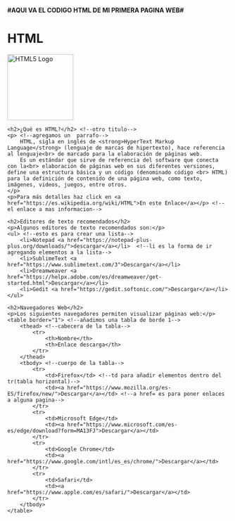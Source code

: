 **#AQUI VA EL CODIGO HTML DE MI PRIMERA PAGINA WEB#**

<!DOCTYPE html>
<html lang="es">
<head>
    <meta charset="UTF-8">
    <meta name="viewport" content="width=device-width, initial-scale=1.0">
    <title>HTML</title>
</head>

<body>
    <h1>HTML</h1> <!--Aqui va el titulo-->
    <img src="https://upload.wikimedia.org/wikipedia/commons/6/61/HTML5_logo_and_wordmark.svg" alt="HTML5 Logo" width="150"> <!--Agregamos la imagen-->

    <h2>¿Qué es HTML?</h2> <!--otro titulo-->
    <p> <!--agregamos un  parrafo-->
        HTML, sigla en inglés de <strong>HyperText Markup Language</strong> (lenguaje de marcas de hipertexto), hace referencia al lenguaje<br> de marcado para la elaboración de páginas web.
        Es un estándar que sirve de referencia del software que conecta con la<br> elaboración de páginas web en sus diferentes versiones, define una estructura básica y un código (denominado código <br> HTML) para la definición de contenido de una página web, como texto, imágenes, videos, juegos, entre otros.
    </p>
    <p>Para más detalles haz click en <a href="https://es.wikipedia.org/wiki/HTML">En este Enlace</a></p> <!--el enlace a mas informacion-->

    <h2>Editores de texto recomendados</h2>
    <p>Algunos editores de texto recomendados son:</p>
    <ul> <!--esto es para crear una lista-->
        <li>Notepad <a href="https://notepad-plus-plus.org/downloads/">descargar</a></li>  <!--li es la forma de ir agregando elementos a la lista-->
        <li>SublimeText <a href="https://www.sublimetext.com/3">Descargar</a></li>
        <li>Dreamweaver <a href="https://helpx.adobe.com/es/dreamweaver/get-started.html">Descargar</a></li>
        <li>Gedit <a href="https://gedit.softonic.com/">Descargar</a></li>
    </ul>

    <h2>Navegadores Web</h2>
    <p>Los siguientes navegadores permiten visualizar páginas web:</p>
    <table border="1"> <!--añadimos una tabla de borde 1-->
        <thead> <!--cabecera de la tabla-->
            <tr>
                <th>Nombre</th>
                <th>Enlace descarga</th>
            </tr>
        </thead>
        <tbody> <!--cuerpo de la tabla-->
            <tr>
                <td>Firefox</td> <!--td para añadir elementos dentro del tr(tabla horizontal)-->
                <td><a href="https://www.mozilla.org/es-ES/firefox/new/">Descargar</a></td> <!--a href= es para poner enlaces a alguna pagina-->
            </tr>
            <tr>
                <td>Microsoft Edge</td>
                <td><a href="https://www.microsoft.com/es-es/edge/download?form=MA13FJ">Descargar</a></td>
            </tr>
            <tr>
                <td>Google Chrome</td>
                <td><a href="https://www.google.com/intl/es_es/chrome/">Descargar</a></td>
            </tr>
            <tr>
                <td>Safari</td>
                <td><a href="https://www.apple.com/es/safari/">Descargar</a></td>
            </tr>
        </tbody>
    </table>

</body>
</html>